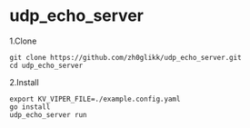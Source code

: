 # udp_echo_server

1.Clone
```
git clone https://github.com/zh0glikk/udp_echo_server.git
cd udp_echo_server
```

2.Install

```
export KV_VIPER_FILE=./example.config.yaml
go install
udp_echo_server run
```
